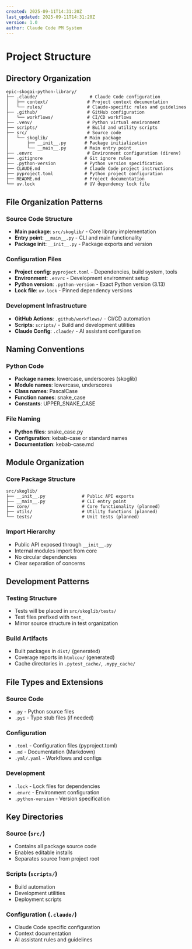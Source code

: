 ```yaml
---
created: 2025-09-11T14:31:20Z
last_updated: 2025-09-11T14:31:20Z
version: 1.0
author: Claude Code PM System
---
```


# Project Structure

## Directory Organization

```
epic-skogai-python-library/
├── .claude/                    # Claude Code configuration
│   ├── context/               # Project context documentation
│   └── rules/                 # Claude-specific rules and guidelines
├── .github/                   # GitHub configuration
│   └── workflows/             # CI/CD workflows
├── .venv/                     # Python virtual environment
├── scripts/                   # Build and utility scripts
├── src/                       # Source code
│   └── skoglib/              # Main package
│       ├── __init__.py       # Package initialization
│       └── __main__.py       # Main entry point
├── .envrc                     # Environment configuration (direnv)
├── .gitignore                # Git ignore rules
├── .python-version           # Python version specification
├── CLAUDE.md                 # Claude Code project instructions
├── pyproject.toml            # Python project configuration
├── README.md                 # Project documentation
└── uv.lock                   # UV dependency lock file
```

## File Organization Patterns

### Source Code Structure
- **Main package**: `src/skoglib/` - Core library implementation
- **Entry point**: `__main__.py` - CLI and main functionality
- **Package init**: `__init__.py` - Package exports and version

### Configuration Files
- **Project config**: `pyproject.toml` - Dependencies, build system, tools
- **Environment**: `.envrc` - Development environment setup
- **Python version**: `.python-version` - Exact Python version (3.13)
- **Lock file**: `uv.lock` - Pinned dependency versions

### Development Infrastructure
- **GitHub Actions**: `.github/workflows/` - CI/CD automation
- **Scripts**: `scripts/` - Build and development utilities
- **Claude Config**: `.claude/` - AI assistant configuration

## Naming Conventions

### Python Code
- **Package names**: lowercase, underscores (skoglib)
- **Module names**: lowercase, underscores
- **Class names**: PascalCase
- **Function names**: snake_case
- **Constants**: UPPER_SNAKE_CASE

### File Naming
- **Python files**: snake_case.py
- **Configuration**: kebab-case or standard names
- **Documentation**: kebab-case.md

## Module Organization

### Core Package Structure
```
src/skoglib/
├── __init__.py              # Public API exports
├── __main__.py              # CLI entry point
├── core/                    # Core functionality (planned)
├── utils/                   # Utility functions (planned)
└── tests/                   # Unit tests (planned)
```

### Import Hierarchy
- Public API exposed through `__init__.py`
- Internal modules import from core
- No circular dependencies
- Clear separation of concerns

## Development Patterns

### Testing Structure
- Tests will be placed in `src/skoglib/tests/`
- Test files prefixed with `test_`
- Mirror source structure in test organization

### Build Artifacts
- Built packages in `dist/` (generated)
- Coverage reports in `htmlcov/` (generated)
- Cache directories in `.pytest_cache/`, `.mypy_cache/`

## File Types and Extensions

### Source Code
- `.py` - Python source files
- `.pyi` - Type stub files (if needed)

### Configuration
- `.toml` - Configuration files (pyproject.toml)
- `.md` - Documentation (Markdown)
- `.yml/.yaml` - Workflows and configs

### Development
- `.lock` - Lock files for dependencies
- `.envrc` - Environment configuration
- `.python-version` - Version specification

## Key Directories

### Source (`src/`)
- Contains all package source code
- Enables editable installs
- Separates source from project root

### Scripts (`scripts/`)
- Build automation
- Development utilities
- Deployment scripts

### Configuration (`.claude/`)
- Claude Code specific configuration
- Context documentation
- AI assistant rules and guidelines